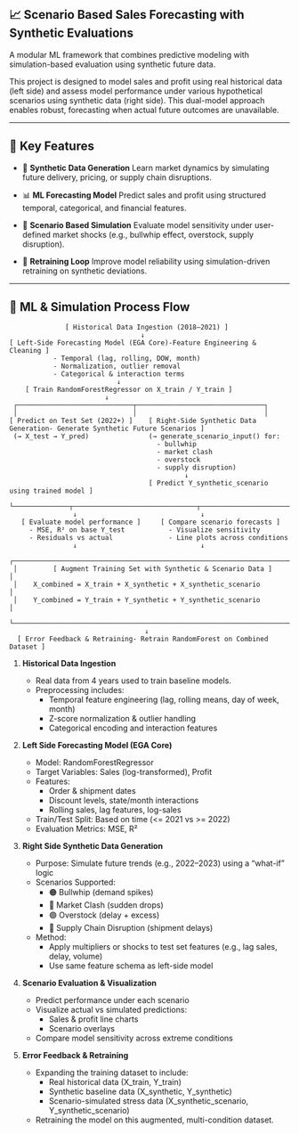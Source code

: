 ## 📈 Scenario Based Sales Forecasting with Synthetic Evaluations

A modular ML framework that combines predictive modeling with simulation-based evaluation using synthetic future data.

This project is designed to model sales and profit using real historical data (left side) and assess model performance under various hypothetical scenarios using synthetic data (right side). This dual-model approach enables robust, forecasting when actual future outcomes are unavailable.

---

## 🧠 Key Features
- 🔄 **Synthetic Data Generation**
   Learn market dynamics by simulating future delivery, pricing, or supply chain disruptions.

- 📊 **ML Forecasting Model**
   Predict sales and profit using structured temporal, categorical, and financial features.

- 🧪 **Scenario Based Simulation**
   Evaluate model sensitivity under user-defined market shocks (e.g., bullwhip effect, overstock, supply disruption).

- 🔁 **Retraining Loop**
   Improve model reliability using simulation-driven retraining on synthetic deviations.

---

## 🔬 ML & Simulation Process Flow

```
              [ Historical Data Ingestion (2018–2021) ]
                                 ↓
[ Left-Side Forecasting Model (EGA Core)-Feature Engineering & Cleaning ]
           - Temporal (lag, rolling, DOW, month)
           - Normalization, outlier removal
           - Categorical & interaction terms
                           ↓
    [ Train RandomForestRegressor on X_train / Y_train ]
                        ↓
 ┌─────────────────────────────┬────────────────────────────────┐
 │                             │                                │
[ Predict on Test Set (2022+) ]    [ Right-Side Synthetic Data Generation- Generate Synthetic Future Scenarios ]
 (→ X_test → Y_pred)               (→ generate_scenario_input() for:
                                     - bullwhip
                                     - market clash
                                     - overstock
                                     - supply disruption)
                                            ↓
                                   [ Predict Y_synthetic_scenario using trained model ]
 └──────────────┬───────────────────────────────┬────────────────────────┘
                ↓                               ↓
   [ Evaluate model performance ]     [ Compare scenario forecasts ]
     - MSE, R² on base Y_test           - Visualize sensitivity
     - Residuals vs actual              - Line plots across conditions
                ↓                               ↓
 ┌─────────────────────────────────────────────────────────────────────┐
 │         [ Augment Training Set with Synthetic & Scenario Data ]     │
 │    X_combined = X_train + X_synthetic + X_synthetic_scenario        │
 │    Y_combined = Y_train + Y_synthetic + Y_synthetic_scenario        │
 └─────────────────────────────────────────────────────────────────────┘
                                  ↓
  [ Error Feedback & Retraining- Retrain RandomForest on Combined Dataset ]

```

1. **Historical Data Ingestion**
   - Real data from 4 years used to train baseline models.
   - Preprocessing includes:
     - Temporal feature engineering (lag, rolling means, day of week, month)
     - Z-score normalization & outlier handling
     - Categorical encoding and interaction features

2. **Left Side Forecasting Model (EGA Core)**
   - Model: RandomForestRegressor
   - Target Variables: Sales (log-transformed), Profit
   - Features:
     - Order & shipment dates
     - Discount levels, state/month interactions
     - Rolling sales, lag features, log-sales
   - Train/Test Split: Based on time (<= 2021 vs >= 2022)
   - Evaluation Metrics: MSE, R²

3. **Right Side Synthetic Data Generation**
   - Purpose: Simulate future trends (e.g., 2022–2023) using a “what-if” logic
   - Scenarios Supported:
     - 🟠 Bullwhip (demand spikes)
     - 🔵 Market Clash (sudden drops)
     - 🟣 Overstock (delay + excess)
     - 🔴 Supply Chain Disruption (shipment delays)
   - Method:
     - Apply multipliers or shocks to test set features (e.g., lag sales, delay, volume)
     - Use same feature schema as left-side model

4. **Scenario Evaluation & Visualization**
   - Predict performance under each scenario
   - Visualize actual vs simulated predictions:
     - Sales & profit line charts
     - Scenario overlays
   - Compare model sensitivity across extreme conditions

5. **Error Feedback & Retraining**
   - Expanding the training dataset to include:
     - Real historical data (X_train, Y_train)
     - Synthetic baseline data (X_synthetic, Y_synthetic)
     - Scenario-simulated stress data (X_synthetic_scenario, Y_synthetic_scenario)
	- Retraining the model on this augmented, multi-condition dataset.
  

